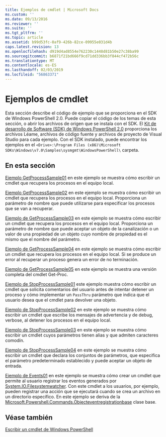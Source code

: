 ```yaml
---
title: Ejemplos de cmdlet | Microsoft Docs
ms.custom: ''
ms.date: 09/13/2016
ms.reviewer: ''
ms.suite: ''
ms.tgt_pltfrm: ''
ms.topic: article
ms.assetid: b99d53fc-0af9-426b-82ce-09955e031d4b
caps.latest.revision: 13
ms.openlocfilehash: d919d4ad8554e762230c1448d81b50e27c38ba99
ms.sourcegitcommit: b6871f21bd666f9cd71dd336bb3f844cf472b56c
ms.translationtype: MT
ms.contentlocale: es-ES
ms.lasthandoff: 02/03/2019
ms.locfileid: "56863371"
---
```

# <a name="cmdlet-samples"></a>Ejemplos de cmdlet

Esta sección describe el código de ejemplo que se proporciona en el SDK de Windows PowerShell 2.0. Puede copiar el código de los temas de esta sección, o abrir los archivos de origen que se instala con el SDK. El [Kit de desarrollo de Software (SDK) de Windows PowerShell 2.0](https://www.microsoft.com/en-us/download/details.aspx?id=2560) proporciona los archivos Léame, archivos de código fuente y archivos de proyecto de Visual Studio para cada ejemplo. Con el SDK instalado, puede encontrar los ejemplos en el `<Drive>:\Program Files (x86)\Microsoft SDKs\Windows\v7.0\Samples\sysmgmt\WindowsPowerShell\` carpeta.

## <a name="in-this-section"></a>En esta sección

[Ejemplo GetProcessSample01](./getprocesssample01-sample.md) en este ejemplo se muestra cómo escribir un cmdlet que recupera los procesos en el equipo local.

[Ejemplo GetProcessSample02](./getprocesssample02-sample.md) en este ejemplo se muestra cómo escribir un cmdlet que recupera los procesos en el equipo local. Proporciona un parámetro de nombre que puede utilizarse para especificar los procesos que se van a recuperar.

[Ejemplo de GetProcessSample03](./getprocesssample03-sample.md) en este ejemplo se muestra cómo escribir un cmdlet que recupera los procesos en el equipo local. Proporciona un parámetro de nombre que puede aceptar un objeto de la canalización o un valor de una propiedad de un objeto cuyo nombre de propiedad es el mismo que el nombre del parámetro.

[Ejemplo de GetProcessSample04](./getprocesssample04-sample.md) en este ejemplo se muestra cómo escribir un cmdlet que recupera los procesos en el equipo local. Si se produce un error al recuperar un proceso genera un error de no terminación.

[Ejemplo de GetProcessSample05](./getprocesssample05-sample.md) en este ejemplo se muestra una versión completa del cmdlet Get-Proc.

[Ejemplo de StopProcessSample01](./stopprocesssample01-sample.md) este ejemplo muestra cómo escribir un cmdlet que solicita comentarios del usuario antes de intentar detener un proceso y cómo implementar un `PassThru` parámetro que indica que el usuario desea que el cmdlet para devolver una objeto.

[Ejemplo de StopProcessSample02](./stopprocesssample02-sample.md) en este ejemplo se muestra cómo escribir un cmdlet que escribe los mensajes de advertencia y de debug, verbose, al detener los procesos en el equipo local.

[Ejemplo de StopProcessSample03](./stopprocesssample03-sample.md) en este ejemplo se muestra cómo escribir un cmdlet cuyos parámetros tienen alias y que admiten caracteres comodín.

[Ejemplo de StopProcessSample04](./stopprocesssample04-sample.md) en este ejemplo se muestra cómo escribir un cmdlet que declara los conjuntos de parámetros, que especifica el parámetro predeterminado establecido y puede aceptar un objeto de entrada.

[Ejemplo de Events01](./events01-sample.md) en este ejemplo se muestra cómo crear un cmdlet que permite al usuario registrar los eventos generados por [System.IO.Filesystemwatcher](/dotnet/api/System.IO.FileSystemWatcher). Con este cmdlet a los usuarios, por ejemplo, pueden registrar una acción que se ejecutará cuando se crea un archivo en un directorio específico. En este ejemplo se deriva de la [Microsoft.Powershell.Commands.Objecteventregistrationbase](/dotnet/api/Microsoft.PowerShell.Commands.ObjectEventRegistrationBase) clase base.

## <a name="see-also"></a>Véase también

[Escribir un cmdlet de Windows PowerShell](./writing-a-windows-powershell-cmdlet.md)
